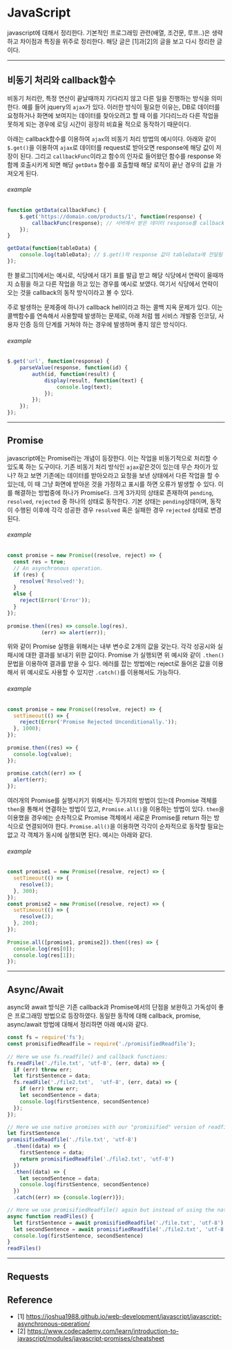 # JavaScript

javascript에 대해서 정리한다. 기본적인 프로그래밍 관련(배열, 조건문, 루프..)은 생략하고 차이점과 특징을 위주로 정리한다. 
해당 글은 [1]과[2]의 글을 보고 다시 정리한 글이다. 


---------------
## 비동기 처리와 callback함수

비동기 처리란, 특정 연산이 끝날때까지 기다리지 않고 다른 일을 진행하는 방식을 의미한다. 예를 들어 jquery의 ```ajax```가 있다. 이러한 방식이 필요한 이유는, DB로 데이터를 요청하거나 화면에 보여지는 데이터를 찾아오려고 할 때 이를 기다리느라 다른 작업을 못하게 되는 경우에 로딩 시간이 굉장히 비효율 적으로 동작하기 때문이다. 

아래는 callback함수를 이용하여  ```ajax```의 비동기 처리 방법의 예시이다. 아래와 같이 ```$.get()```을 이용하여 ```ajax```로 데이터를 request로 받아오면 response에 해당 값이 저장이 된다. 그리고 ```callbackFunc```이라고 함수의 인자로 들어왔던 함수를 response 와 함께 호출시키게 되면 해당 ```getData``` 함수를 호출할때 해당 로직이 끝난 경우의 값을 가져오게 된다.  

###### example
```javascript
function getData(callbackFunc) {
	$.get('https://domain.com/products/1', function(response) {
		callbackFunc(response); // 서버에서 받은 데이터 response를 callbackFunc() 함수에 넘겨줌
	});
}

getData(function(tableData) {
	console.log(tableData); // $.get()의 response 값이 tableData에 전달됨
});
```
한 블로그[1]에서는 예시로, 식당에서 대기 표를 발급 받고 해당 식당에서 연락이 올때까지 쇼핑을 하고 다른 작업을 하고 있는 경우를 예시로 보였다. 여기서 식당에서 연락이 오는 것을 callback의 동작 방식이라고 볼 수 있다.   

주로 발생하는 문제중에 하나가 callback hell이라고 하는 콜백 지옥 문제가 있다. 이는 콜백함수를 연속해서 사용할때 발생하는 문제로, 아래 처럼 웹 서비스 개발중 인코딩, 사용자 인증 등의 단계를 거쳐야 하는 경우에 발생하며 좋지 않은 방식이다. 

###### example
```javascript
$.get('url', function(response) {
	parseValue(response, function(id) {
		auth(id, function(result) {
			display(result, function(text) {
				console.log(text);
			});
		});
	});
});
```


----------------
## Promise

javascript에는 Promise라는 개념이 등장한다. 이는 작업을 비동기적으로 처리할 수 있도록 하는 도구이다. 
기존 비동기 처리 방식인 ```ajax```같은것이 있는데 무슨 차이가 있나? 하고 보면 기존에는 데이터를 받아오라고 요청을 보낸 상태에서 다른 작업을 할 수 있는데, 이 때 그냥 화면에 받아온 것을 가정하고 표시를 하면 오류가 발생할 수 있다. 이를 해결하는 방법중에 하나가 Promise다. 
크게 3가지의 상태로 존재하여 ```pending```, ```resolved```, ```rejected``` 중 하나의 상태로 동작한다. 
기본 상태는  ```pending```상태이며, 동작이 수행된 이후에 각각 성공한 경우 ```resolved``` 혹은 실패한 경우 ```rejected``` 상태로 변경된다. 


###### example
```javascript
const promise = new Promise((resolve, reject) => {
  const res = true;
  // An asynchronous operation.
  if (res) {
    resolve('Resolved!');
  }
  else {
    reject(Error('Error'));
  }
});
 
promise.then((res) => console.log(res), 
           (err) => alert(err));
```

위와 같이 Promise 실행을 위해서는 내부 변수로 2개의 값을 갖는다. 각각 성공시와 실패시에 대한 결과를 보내기 위한 값이다. Promise 가 실행되면 위 예시와 같이 ```.then()``` 문법을 이용하여 결과를 받을 수 있다. 에러를 잡는 방법에는 reject로 들어온 값을 이용해서 위 예시로도 사용할 수 있지만 ```.catch()```를 이용해서도 가능하다. 

###### example
```javascript
const promise = new Promise((resolve, reject) => {  
  setTimeout(() => {
    reject(Error('Promise Rejected Unconditionally.'));
  }, 1000);
});
 
promise.then((res) => {
  console.log(value);
});
 
promise.catch((err) => {
  alert(err);
});
```

여러개의 Promise를 실행시키기 위해서는 두가지의 방법이 있는데 Promise 객체를 ```then```을 통해서 연결하는 방법이 있고, ```Promise.all()```을 이용하는 방법이 있다.
```then```을 이용했을 경우에는 순차적으로 Promise 객체에서 새로운 Promise를 return 하는 방식으로 연결되어야 한다. ```Promise.all()```을 이용하면 각각이 순차적으로 동작할 필요는 없고
각 객체가 동시에 실행되면 된다. 예시는 아래와 같다. 

###### example
```javascript
const promise1 = new Promise((resolve, reject) => {
  setTimeout(() => {
    resolve(3);
  }, 300);
});
const promise2 = new Promise((resolve, reject) => {
  setTimeout(() => {
    resolve(2);
  }, 200);
});
 
Promise.all([promise1, promise2]).then((res) => {
  console.log(res[0]);
  console.log(res[1]);
});
```

----------------
## Async/Await

async와 await 방식은 기존 callback과 Promise에서의 단점을 보완하고 가독성이 좋은 프로그래밍 방법으로 등장하였다. 
동일한 동작에 대해 callback, promise, async/await 방법에 대해서 정리하면 아래 예시와 같다. 


```javascript
const fs = require('fs');
const promisifiedReadfile = require('./promisifiedReadfile');
      
// Here we use fs.readfile() and callback functions:
fs.readFile('./file.txt', 'utf-8', (err, data) => {
  if (err) throw err;
  let firstSentence = data;
  fs.readFile('./file2.txt',  'utf-8', (err, data) => {
    if (err) throw err;
    let secondSentence = data;
    console.log(firstSentence, secondSentence)
  });
});

// Here we use native promises with our "promisified" version of readfile:
let firstSentence
promisifiedReadfile('./file.txt', 'utf-8')
  .then((data) => {
    firstSentence = data;
    return promisifiedReadfile('./file2.txt', 'utf-8')
  })
  .then((data) => {
    let secondSentence = data;
    console.log(firstSentence, secondSentence)
  })
  .catch((err) => {console.log(err)});

// Here we use promisifiedReadfile() again but instead of using the native promise .then() syntax, we declare and invoke an async/await function:
async function readFiles() {
  let firstSentence = await promisifiedReadfile('./file.txt', 'utf-8')
  let secondSentence = await promisifiedReadfile('./file2.txt', 'utf-8')
  console.log(firstSentence, secondSentence)
}
readFiles()

```

-----------------
## Requests


## Reference
* [1] https://joshua1988.github.io/web-development/javascript/javascript-asynchronous-operation/
* [2] https://www.codecademy.com/learn/introduction-to-javascript/modules/javascript-promises/cheatsheet
